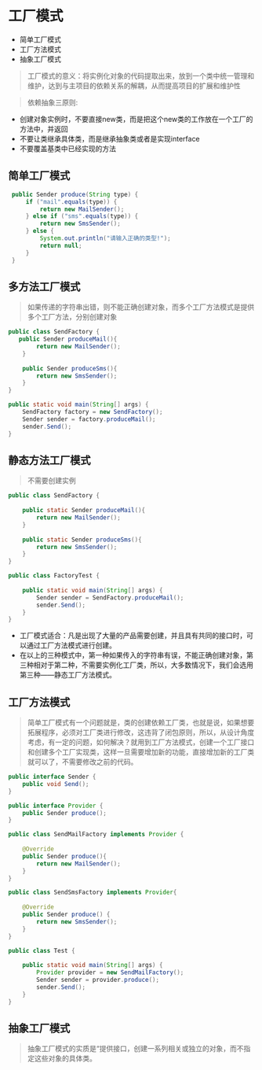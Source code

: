 
# 工厂模式

+ 简单工厂模式
+ 工厂方法模式
+ 抽象工厂模式

> 工厂模式的意义：将实例化对象的代码提取出来，放到一个类中统一管理和维护，达到与主项目的依赖关系的解耦，从而提高项目的扩展和维护性


> 依赖抽象三原则:
+ 创建对象实例时，不要直接new类，而是把这个new类的工作放在一个工厂的方法中，并返回
+ 不要让类继承具体类，而是继承抽象类或者是实现interface
+ 不要覆盖基类中已经实现的方法


## 简单工厂模式

~~~java
 public Sender produce(String type) {  
     if ("mail".equals(type)) {  
         return new MailSender();  
     } else if ("sms".equals(type)) {  
         return new SmsSender();  
     } else {  
         System.out.println("请输入正确的类型!");  
         return null;  
     }  
 } 
~~~

## 多方法工厂模式

> 如果传递的字符串出错，则不能正确创建对象，而多个工厂方法模式是提供多个工厂方法，分别创建对象

~~~java
public class SendFactory {  
   public Sender produceMail(){  
        return new MailSender();  
    }  
      
    public Sender produceSms(){  
        return new SmsSender();  
    }  
} 

public static void main(String[] args) {  
    SendFactory factory = new SendFactory();  
    Sender sender = factory.produceMail();  
    sender.Send();  
}
~~~

## 静态方法工厂模式

> 不需要创建实例

~~~java
public class SendFactory {  
      
    public static Sender produceMail(){  
        return new MailSender();  
    }  
      
    public static Sender produceSms(){  
        return new SmsSender();  
    }  
}  

public class FactoryTest {  
  
    public static void main(String[] args) {      
        Sender sender = SendFactory.produceMail();  
        sender.Send();  
    }  
}  
~~~

+ 工厂模式适合：凡是出现了大量的产品需要创建，并且具有共同的接口时，可以通过工厂方法模式进行创建。
+ 在以上的三种模式中，第一种如果传入的字符串有误，不能正确创建对象，第三种相对于第二种，不需要实例化工厂类，所以，大多数情况下，我们会选用第三种——静态工厂方法模式。

## 工厂方法模式

> 简单工厂模式有一个问题就是，类的创建依赖工厂类，也就是说，如果想要拓展程序，必须对工厂类进行修改，这违背了闭包原则，所以，从设计角度考虑，有一定的问题，如何解决？就用到工厂方法模式，创建一个工厂接口和创建多个工厂实现类，这样一旦需要增加新的功能，直接增加新的工厂类就可以了，不需要修改之前的代码。

~~~java
public interface Sender {  
    public void Send();  
}

public interface Provider {  
    public Sender produce();  
}  

public class SendMailFactory implements Provider {  
      
    @Override  
    public Sender produce(){  
        return new MailSender();  
    }  
}

public class SendSmsFactory implements Provider{  
  
    @Override  
    public Sender produce() {  
        return new SmsSender();  
    }  
}

public class Test {  
  
    public static void main(String[] args) {  
        Provider provider = new SendMailFactory();  
        Sender sender = provider.produce();  
        sender.Send();  
    }  
}  
~~~


## 抽象工厂模式
> 抽象工厂模式的实质是“提供接口，创建一系列相关或独立的对象，而不指定这些对象的具体类。